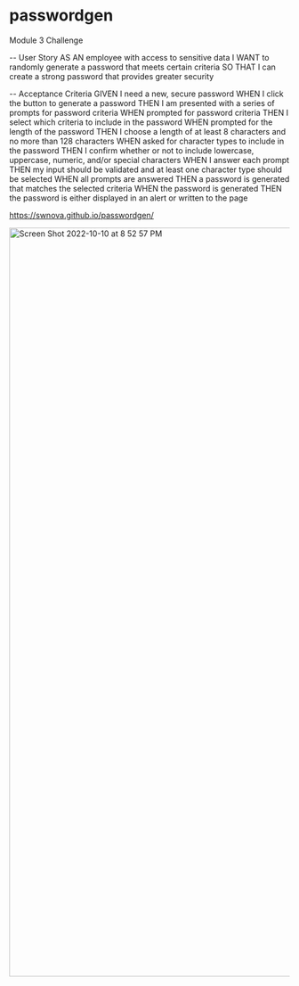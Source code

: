 # passwordgen
Module 3 Challenge

-- User Story 
AS AN employee with access to sensitive data
I WANT to randomly generate a password that meets certain criteria
SO THAT I can create a strong password that provides greater security

-- Acceptance Criteria
GIVEN I need a new, secure password
WHEN I click the button to generate a password
THEN I am presented with a series of prompts for password criteria
WHEN prompted for password criteria
THEN I select which criteria to include in the password
WHEN prompted for the length of the password
THEN I choose a length of at least 8 characters and no more than 128 characters
WHEN asked for character types to include in the password
THEN I confirm whether or not to include lowercase, uppercase, numeric, and/or special characters
WHEN I answer each prompt
THEN my input should be validated and at least one character type should be selected
WHEN all prompts are answered
THEN a password is generated that matches the selected criteria
WHEN the password is generated
THEN the password is either displayed in an alert or written to the page

https://swnova.github.io/passwordgen/

<img width="1344" alt="Screen Shot 2022-10-10 at 8 52 57 PM" src="https://user-images.githubusercontent.com/113868025/194994431-efaf5b57-4c66-4b1c-b4e5-d021143597ca.png">
